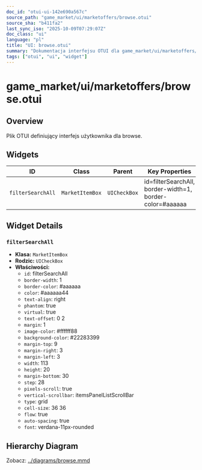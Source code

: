 ```yaml
---
doc_id: "otui-ui-142e690a567c"
source_path: "game_market/ui/marketoffers/browse.otui"
source_sha: "b411fa2"
last_sync_iso: "2025-10-09T07:29:07Z"
doc_class: "ui"
language: "pl"
title: "UI: browse.otui"
summary: "Dokumentacja interfejsu OTUI dla game_market/ui/marketoffers/browse.otui"
tags: ["otui", "ui", "widget"]
---
```


# game_market/ui/marketoffers/browse.otui

## Overview

Plik OTUI definiujący interfejs użytkownika dla browse.

## Widgets

| ID | Class | Parent | Key Properties |
|----|-------|--------|----------------|
| `filterSearchAll` | `MarketItemBox` | `UICheckBox` | id=filterSearchAll, border-width=1, border-color=#aaaaaa |

## Widget Details

### `filterSearchAll`

- **Klasa:** `MarketItemBox`
- **Rodzic:** `UICheckBox`
- **Właściwości:**
  - `id`: filterSearchAll
  - `border-width`: 1
  - `border-color`: #aaaaaa
  - `color`: #aaaaaa44
  - `text-align`: right
  - `phantom`: true
  - `virtual`: true
  - `text-offset`: 0 2
  - `margin`: 1
  - `image-color`: #ffffff88
  - `background-color`: #22283399
  - `margin-top`: 9
  - `margin-right`: 3
  - `margin-left`: 3
  - `width`: 113
  - `height`: 20
  - `margin-bottom`: 30
  - `step`: 28
  - `pixels-scroll`: true
  - `vertical-scrollbar`: itemsPanelListScrollBar
  - `type`: grid
  - `cell-size`: 36 36
  - `flow`: true
  - `auto-spacing`: true
  - `font`: verdana-11px-rounded

## Hierarchy Diagram

Zobacz: [../diagrams/browse.mmd](../diagrams/browse.mmd)
